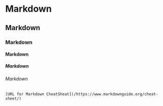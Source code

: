 # Markdown
## Markdown
### Markdown
#### Markdown
##### Markdown
###### Markdown


	[URL for Markdown CheatSheat](/https://www.markdownguide.org/cheat-sheet/)
